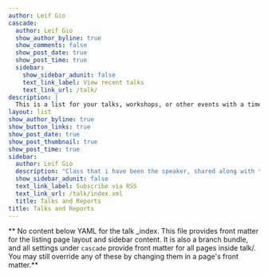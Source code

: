 ```yaml
---
author: Leif Gio 
cascade:
  author: Leif Gio
  show_author_byline: true
  show_comments: false
  show_post_date: true
  show_post_time: true
  sidebar:
    show_sidebar_adunit: false
    text_link_label: View recent talks
    text_link_url: /talk/
description: |
  This is a list for your talks, workshops, or other events with a time, date, and place.
layout: list
show_author_byline: true
show_button_links: true
show_post_date: true
show_post_thumbnail: true
show_post_time: true
sidebar:
  author: Leif Gio
  description: "Class that i have been the speaker, shared along with the slides, videos, and other linkable source"
  show_sidebar_adunit: false
  text_link_label: Subscribe via RSS
  text_link_url: /talk/index.xml
  title: Talks and Reports
title: Talks and Reports
---
```


** No content below YAML for the talk _index. This file provides front matter for the listing page layout and sidebar content. It is also a branch bundle, and all settings under `cascade` provide front matter for all pages inside talk/. You may still override any of these by changing them in a page's front matter.**
